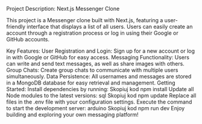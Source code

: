 Project Description: Next.js Messenger Clone

This project is a Messenger clone built with Next.js, featuring a user-friendly interface that displays a list of all users. Users can easily create an account through a registration process or log in using their Google or GitHub accounts.

Key Features:
User Registration and Login: Sign up for a new account or log in with Google or GitHub for easy access.
Messaging Functionality: Users can write and send text messages, as well as share images with others.
Group Chats: Create group chats to communicate with multiple users simultaneously.
Data Persistence: All usernames and messages are stored in a MongoDB database for easy retrieval and management.
Getting Started:
Install dependencies by running:
Skopiuj kod
npm install
Update all Node modules to the latest versions:
sql
Skopiuj kod
npm update
Replace all files in the .env file with your configuration settings.
Execute the command to start the development server:
arduino
Skopiuj kod
npm run dev
Enjoy building and exploring your own messaging platform!
